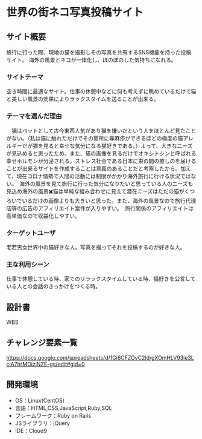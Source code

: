 # 世界の街ネコ写真投稿サイト

## サイト概要
旅行に行った際、現地の猫を撮影しその写真を共有するSNS機能を持った投稿サイト。
海外の風景とネコが一体化し、ほのぼのした気持ちになれる。

### サイトテーマ
空き時間に最適なサイト。仕事の休憩中などに何も考えずに眺めているだけで猫と美しい風景の効果によりラックスタイムを送ることが出来る。

### テーマを選んだ理由
　猫はペットとして古今東西人気があり猫を嫌いだという人をほとんど見たことがない。（私は猫に触れただけでその箇所に蕁麻疹ができるほどの極度の猫アレルギーだが猫を見ると幸せな気分になる猫好きである。）よって、大きなニーズが見込めると思ったため。また、猫の画像を見るだけでオキシトシンと呼ばれる幸せホルモンが分泌される。ストレス社会である日本に束の間の癒しのを届けることが出来るサイトを作成することは意義のあることだと考察したから。加えて、現在コロナ情勢で人間の活動には制限がかかり海外旅行に行ける状況ではない。　海外の風景を見て旅行に行った気分になりたいと思っている人のニーズも見込め海外の風景✖️猫は単純な組み合わせに見えて潜在ニーズはただの猫がくつろいでいるだけの画像よりも大きいと思った。また、海外の風景なので旅行代理店等の広告のアフィリエイト案件が入りやすい。　旅行関係のアフィリエイトは高単価なので収益化しやすい。
### ターゲットユーザ
老若男女世界中の猫好きな人。写真を撮ってそれを投稿するのが好きな人。

### 主な利用シーン
仕事で休憩している時、家でのリラックスタイムしている時、猫好きを公言している人との会話のきっかけをつくる時。

## 設計書
 WBS

## チャレンジ要素一覧
https://docs.google.com/spreadsheets/d/1Gi6CFZOvC2ldrgXOmHLV93ie3LciA7hrMOiziNZE-gs/edit#gid=0
## 開発環境
- OS：Linux(CentOS)
- 言語：HTML,CSS,JavaScript,Ruby,SQL
- フレームワーク：Ruby on Rails
- JSライブラリ：jQuery
- IDE：Cloud9

